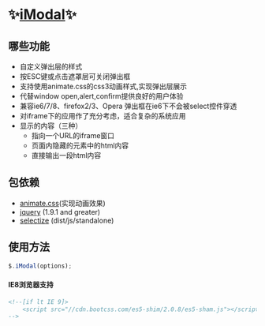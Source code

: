 # :sparkles:[iModal](https://github.com/cleverchens/imodal):sparkles:
## 哪些功能
  * 自定义弹出层的样式
  * 按ESC键或点击遮罩层可关闭弹出框
  * 支持使用animate.css的css3动画样式,实现弹出层展示
  * 代替window open,alert,confirm提供良好的用户体验
  * 兼容ie6/7/8、firefox2/3、Opera 弹出框在ie6下不会被select控件穿透
  * 对iframe下的应用作了充分考虑，适合复杂的系统应用
  * 显示的内容（三种）
    - 指向一个URL的iframe窗口 
    - 页面内隐藏的元素中的html内容 
    - 直接输出一段html内容


## 包依赖
- [animate.css](https://github.com/daneden/animate.css)(实现动画效果)
- [jquery](https://github.com/jquery/jquery) (1.9.1 and greater)
- [selectize](https://github.com/selectize/selectize.js) (dist/js/standalone)

## 使用方法
```js
$.iModal(options);
```
#### IE8浏览器支持
```html
<!--[if lt IE 9]>
    <script src="//cdn.bootcss.com/es5-shim/2.0.8/es5-sham.js"></script><![endif]
-->
```

